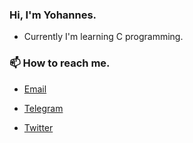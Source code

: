 ### Hi, I'm Yohannes.

- Currently I'm learning C programming.

### 📫 How to reach me.

- [Email](mail-to:yohannes__molla@outlook.com)

- [Telegram](https://t.me/johannesmolla)

- [Twitter](https://twitter.com/yohannes__molla)

